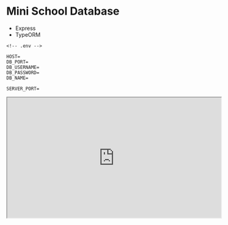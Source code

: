 # Mini School Database

- Express
- TypeORM

```
<!-- .env -->

HOST=
DB_PORT=
DB_USERNAME=
DB_PASSWORD=
DB_NAME=

SERVER_PORT=

```

<iframe width="560" height="315" src='https://dbdiagram.io/embed/62babbfe69be0b672c5689b5'> </iframe>
